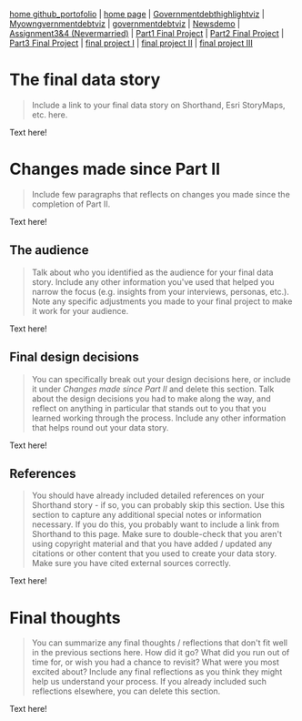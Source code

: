 [home github_portofolio](https://github.com/brylianrst/Brilian-Portofolio) | [home page](https://brylianrst.github.io/Brilian-Portofolio/) | [Governmentdebthighlightviz](https://brylianrst.github.io/Brilian-Portofolio/Governmentdebthighlightviz.html) | [Myowngvernmentdebtviz](https://brylianrst.github.io/Brilian-Portofolio/Myowngvernmentdebtviz.html) | [governmentdebtviz](https://brylianrst.github.io/Brilian-Portofolio/governmentdebtviz.html) | [Newsdemo](https://brylianrst.github.io/Brilian-Portofolio/newsdemo.html) | [Assignment3&4 (Nevermarried)](https://brylianrst.github.io/Brilian-Portofolio/Assignment3&4(Nevermarried).html) | [Part1 Final Project](https://brylianrst.github.io/Brilian-Portofolio/Part1%20Final%20Project.html) | [Part2 Final Project](https://brylianrst.github.io/Brilian-Portofolio/Part2%20Final%20Project.html) | [Part3 Final Project](https://brylianrst.github.io/Brilian-Portofolio/Part3%20Final%20Project.html) | [final project I](https://brylianrst.github.io/Brilian-Portofolio/final-project-part-one.html) | [final project II](https://brylianrst.github.io/Brilian-Portofolio/final-project-part-two.html) | [final project III](https://brylianrst.github.io/Brilian-Portofolio/final-project-part-three.html)

# The final data story
> Include a link to your final data story on Shorthand, Esri StoryMaps, etc. here. 

Text here!

# Changes made since Part II
> Include few paragraphs that reflects on changes you made since the completion of Part II. 

Text here!

## The audience
> Talk about who you identified as the audience for your final data story.  Include any other information you've used that helped you narrow the focus (e.g. insights from your interviews, personas, etc.).  Note any specific adjustments you made to your final project to make it work for your audience.

Text here!

## Final design decisions
> You can specifically break out your design decisions here, or include it under *Changes made since Part II* and delete this section. Talk about the design decisions you had to make along the way, and reflect on anything in particular that stands out to you that you learned working through the process.  Include any other information that helps round out your data story. 

Text here!

## References
> You should have already included detailed references on your Shorthand story - if so, you can probably skip this section.  Use this section to capture any additional special notes or information necessary.  If you do this, you probably want to include a link from Shorthand to this page. Make sure to double-check that you aren't using copyright material and that you have added / updated any citations or other content that you used to create your data story.  Make sure you have cited external sources correctly. 

Text here!

# Final thoughts
> You can summarize any final thoughts / reflections that don't fit well in the previous sections here.  How did it go?  What did you run out of time for, or wish you had a chance to revisit?  What were you most excited about?  Include any final reflections as you think they might help us understand your process.  If you already included such reflections elsewhere, you can delete this section. 

Text here!
